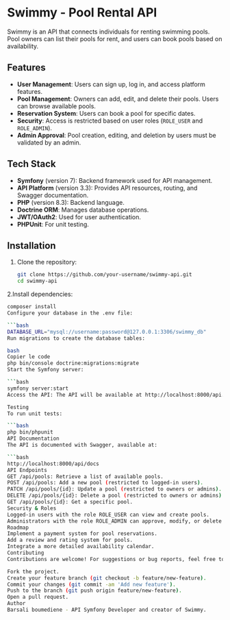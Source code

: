 # Swimmy - Pool Rental API

Swimmy is an API that connects individuals for renting swimming pools. Pool owners can list their pools for rent, and users can book pools based on availability.

## Features

- **User Management**: Users can sign up, log in, and access platform features.
- **Pool Management**: Owners can add, edit, and delete their pools. Users can browse available pools.
- **Reservation System**: Users can book a pool for specific dates.
- **Security**: Access is restricted based on user roles (`ROLE_USER` and `ROLE_ADMIN`).
- **Admin Approval**: Pool creation, editing, and deletion by users must be validated by an admin.

## Tech Stack

- **Symfony** (version 7): Backend framework used for API management.
- **API Platform** (version 3.3): Provides API resources, routing, and Swagger documentation.
- **PHP** (version 8.3): Backend language.
- **Doctrine ORM**: Manages database operations.
- **JWT/OAuth2**: Used for user authentication.
- **PHPUnit**: For unit testing.

## Installation

1. Clone the repository:
   ```bash
   git clone https://github.com/your-username/swimmy-api.git
   cd swimmy-api
   
2.Install dependencies:

```bash
composer install
Configure your database in the .env file:

```bash
DATABASE_URL="mysql://username:password@127.0.0.1:3306/swimmy_db"
Run migrations to create the database tables:

bash
Copier le code
php bin/console doctrine:migrations:migrate
Start the Symfony server:

```bash
symfony server:start
Access the API: The API will be available at http://localhost:8000/api.

Testing
To run unit tests:

```bash
php bin/phpunit
API Documentation
The API is documented with Swagger, available at:

```bash
http://localhost:8000/api/docs
API Endpoints
GET /api/pools: Retrieve a list of available pools.
POST /api/pools: Add a new pool (restricted to logged-in users).
PATCH /api/pools/{id}: Update a pool (restricted to owners or admins).
DELETE /api/pools/{id}: Delete a pool (restricted to owners or admins).
GET /api/pools/{id}: Get a specific pool.
Security & Roles
Logged-in users with the role ROLE_USER can view and create pools.
Administrators with the role ROLE_ADMIN can approve, modify, or delete any pool.
Roadmap
Implement a payment system for pool reservations.
Add a review and rating system for pools.
Integrate a more detailed availability calendar.
Contributing
Contributions are welcome! For suggestions or bug reports, feel free to create an issue or submit a pull request.

Fork the project.
Create your feature branch (git checkout -b feature/new-feature).
Commit your changes (git commit -am 'Add new feature').
Push to the branch (git push origin feature/new-feature).
Open a pull request.
Author
Barsali boumediene - API Symfony Developer and creator of Swimmy.
